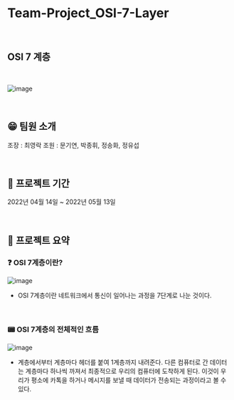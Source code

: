 # Team-Project_OSI-7-Layer

<br>

## OSI 7 계층

<br>

![image](https://user-images.githubusercontent.com/100775231/184543990-f491fc96-357d-42e2-ab86-6524eca3f55e.png)


<br> 

## 😁 팀원 소개
조장 : 최영락
조원 : 문기연, 박종휘, 정송화, 정유섭

<br>

## 📆 프로젝트 기간
2022년 04월 14일 ~ 2022년 05월 13일

<br>

## 📖 프로젝트 요약

### ❓ OSI 7계층이란?
![image](https://user-images.githubusercontent.com/100775231/184544150-d126f11c-e945-4b7e-8a05-f45b75941f64.png)
- OSI 7계층이란 네트워크에서 통신이 일어나는 과정을 7단계로 나눈 것이다.

<br>

### 📟 OSI 7계층의 전체적인 흐름
![image](https://user-images.githubusercontent.com/100775231/184544160-1a471263-a931-4619-a1c2-917a92560110.png)
- 계층에서부터 계층마다 헤더를 붙여 1계층까지 내려준다. 
다른 컴퓨터로 간 데이터는 계층마다 하나씩 까져서 최종적으로 우리의 컴퓨터에 도착하게 된다.
이것이 우리가 평소에 카톡을 하거나 메시지를 보낼 때 데이터가 전송되는 과정이라고 볼 수 있다.
